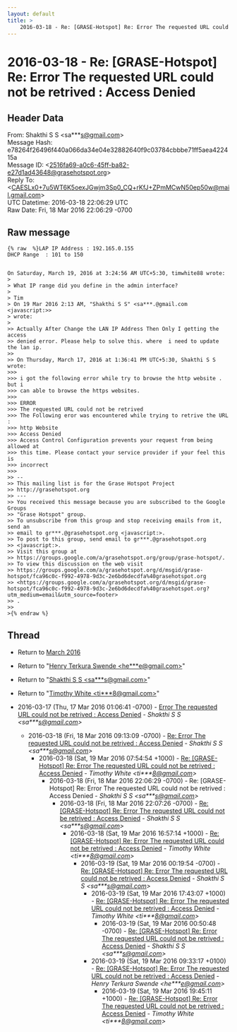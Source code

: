 ```yaml
---
layout: default
title: >
    2016-03-18 - Re: [GRASE-Hotspot] Re: Error The requested URL could not be retrived : Access Denied
---
```


# 2016-03-18 - Re: [GRASE-Hotspot] Re: Error The requested URL could not be retrived : Access Denied

## Header Data

From: Shakthi S S \<sa***s@gmail.com\><br>
Message Hash: e78264f26496f440a066da34e04e32882640f9c03784cbbbe71ff5aea422415a<br>
Message ID: \<2516fa69-a0c6-45ff-ba82-e27d1ad43648@grasehotspot.org\><br>
Reply To: \<CAESLx0+7u5WT6K5oexJGwjm3Sp0_CQ+rKfJ+ZPmMCwN50ep50w@mail.gmail.com\><br>
UTC Datetime: 2016-03-18 22:06:29 UTC<br>
Raw Date: Fri, 18 Mar 2016 22:06:29 -0700<br>

## Raw message

```
{% raw  %}LAP IP Address : 192.165.0.155 
DHCP Range  : 101 to 150


On Saturday, March 19, 2016 at 3:24:56 AM UTC+5:30, timwhite88 wrote:
>
> What IP range did you define in the admin interface?
>
> Tim
> On 19 Mar 2016 2:13 AM, "Shakthi S S" <sa***.@gmail.com <javascript:>> 
> wrote:
>
>> Actually After Change the LAN IP Address Then Only I getting the access 
>> denied error. Please help to solve this. where  i need to update the lan ip.
>>
>> On Thursday, March 17, 2016 at 1:36:41 PM UTC+5:30, Shakthi S S wrote:
>>>
>>> i got the following error while try to browse the http website . but i 
>>> can able to browse the https websites.
>>>
>>> ERROR
>>> The requested URL could not be retrived
>>> The Following eror was encountered while trying to retrive the URL : 
>>> http Website
>>> Access Denied
>>> Access Control Configuration prevents your request from being allowed at 
>>> this time. Please contact your service provider if your feel this is 
>>> incorrect
>>>
>> -- 
>> This mailing list is for the Grase Hotspot Project 
>> http://grasehotspot.org
>> --- 
>> You received this message because you are subscribed to the Google Groups 
>> "Grase Hotspot" group.
>> To unsubscribe from this group and stop receiving emails from it, send an 
>> email to gr***.@grasehotspot.org <javascript:>.
>> To post to this group, send email to gr***.@grasehotspot.org 
>> <javascript:>.
>> Visit this group at 
>> https://groups.google.com/a/grasehotspot.org/group/grase-hotspot/.
>> To view this discussion on the web visit 
>> https://groups.google.com/a/grasehotspot.org/d/msgid/grase-hotspot/fca96c0c-f992-4978-9d3c-2e6bd6decdfa%40grasehotspot.org 
>> <https://groups.google.com/a/grasehotspot.org/d/msgid/grase-hotspot/fca96c0c-f992-4978-9d3c-2e6bd6decdfa%40grasehotspot.org?utm_medium=email&utm_source=footer>
>> .
>>
>{% endraw %}
```

## Thread

+ Return to [March 2016](/archive/2016/03)

+ Return to "[Henry Terkura Swende <he***e<span>@</span>gmail.com>](/authors/he___e_at_gmail_com)"
+ Return to "[Shakthi S S <sa***s<span>@</span>gmail.com>](/authors/sa___s_at_gmail_com)"
+ Return to "[Timothy White <ti***8<span>@</span>gmail.com>](/authors/ti___8_at_gmail_com)"

+ 2016-03-17 (Thu, 17 Mar 2016 01:06:41 -0700) - [Error The requested URL could not be retrived : Access Denied](/archive/2016/03/b92153fb036cbdc2870d5faeb377ad5a244f4608703585b3de95fac60bdc87de) - _Shakthi S S \<sa***s@gmail.com\>_
  + 2016-03-18 (Fri, 18 Mar 2016 09:13:09 -0700) - [Re: Error The requested URL could not be retrived : Access Denied](/archive/2016/03/e42d65fa37e32b7e2a8984c3bfd97a724144789682c5e47837972e48a641f5b8) - _Shakthi S S \<sa***s@gmail.com\>_
    + 2016-03-18 (Sat, 19 Mar 2016 07:54:54 +1000) - [Re: [GRASE-Hotspot] Re: Error The requested URL could not be retrived : Access Denied](/archive/2016/03/7f18d1ba3a21c367ec782acc91322b6d8d28eb98f120d6da5fa602307e194426) - _Timothy White \<ti***8@gmail.com\>_
      + 2016-03-18 (Fri, 18 Mar 2016 22:06:29 -0700) - Re: [GRASE-Hotspot] Re: Error The requested URL could not be retrived : Access Denied - _Shakthi S S \<sa***s@gmail.com\>_
        + 2016-03-18 (Fri, 18 Mar 2016 22:07:26 -0700) - [Re: [GRASE-Hotspot] Re: Error The requested URL could not be retrived : Access Denied](/archive/2016/03/0337c60a19a67bb0a7726cb5384726959b94612a65ecde3354bdeb5037262d05) - _Shakthi S S \<sa***s@gmail.com\>_
          + 2016-03-18 (Sat, 19 Mar 2016 16:57:14 +1000) - [Re: [GRASE-Hotspot] Re: Error The requested URL could not be retrived : Access Denied](/archive/2016/03/fc8b969a0c4213c342096f873c597d37427150776c097ae75ca426d90b873356) - _Timothy White \<ti***8@gmail.com\>_
            + 2016-03-19 (Sat, 19 Mar 2016 00:19:54 -0700) - [Re: [GRASE-Hotspot] Re: Error The requested URL could not be retrived : Access Denied](/archive/2016/03/e19b4a02fe31d615beb30b0750adf426e746b9ecf56e4729e645b0b145a6bd3f) - _Shakthi S S \<sa***s@gmail.com\>_
              + 2016-03-19 (Sat, 19 Mar 2016 17:43:07 +1000) - [Re: [GRASE-Hotspot] Re: Error The requested URL could not be retrived : Access Denied](/archive/2016/03/9c0c276840dec7fa68ea9e1024802564920ee2373e01da90d28dfd02e9941bc3) - _Timothy White \<ti***8@gmail.com\>_
                + 2016-03-19 (Sat, 19 Mar 2016 00:50:48 -0700) - [Re: [GRASE-Hotspot] Re: Error The requested URL could not be retrived : Access Denied](/archive/2016/03/636d9e8108338c12d52a10c454b2758c140ee5af8cb60c346a593faee819e284) - _Shakthi S S \<sa***s@gmail.com\>_
              + 2016-03-19 (Sat, 19 Mar 2016 09:33:17 +0100) - [Re: [GRASE-Hotspot] Re: Error The requested URL could not be retrived : Access Denied](/archive/2016/03/320962dff7e28e5f1949c1b16600f5e19da051345545b5b9c67081cf9a82efcc) - _Henry Terkura Swende \<he***e@gmail.com\>_
                + 2016-03-19 (Sat, 19 Mar 2016 19:45:11 +1000) - [Re: [GRASE-Hotspot] Re: Error The requested URL could not be retrived : Access Denied](/archive/2016/03/b36e25613e47a01f804ff3332ab500eb55c5159e0399ba2eb8ebe4f43c2c6d7b) - _Timothy White \<ti***8@gmail.com\>_

